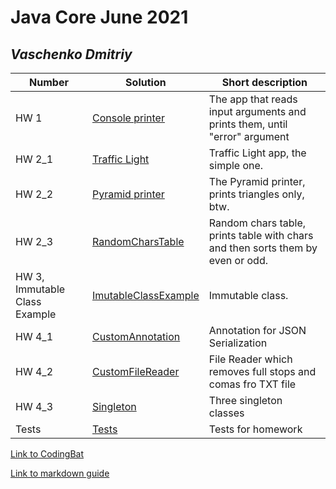 # Java Core June 2021

## *Vaschenko Dmitriy*

| Number | Solution  | Short description
| --- | --- | --- |
| HW 1 | [Console printer](https://github.com/NikolaevArtem/Java_Core_June_2021/blob/feature/DmitriyVaschenko/src/main/java/homework_1/ConsolePrinter.java) | The app that reads input arguments and prints them, until "error" argument |
| HW 2_1 | [Traffic Light](https://github.com/NikolaevArtem/Java_Core_June_2021/tree/feature/DmitriyVaschenko/src/main/java/homework_2/traffic_light) | Traffic Light app, the simple one. |
| HW 2_2 | [Pyramid printer](https://github.com/NikolaevArtem/Java_Core_June_2021/tree/feature/DmitriyVaschenko/src/main/java/homework_2/pyramid_printer) | The Pyramid printer, prints triangles only, btw. |
| HW 2_3| [RandomCharsTable](https://github.com/NikolaevArtem/Java_Core_June_2021/tree/feature/DmitriyVaschenko/src/main/java/homework_2/random_chars_table) | Random chars table, prints table with chars and then sorts them by even or odd.
| HW 3, Immutable Class Example| [ImutableClassExample](https://github.com/NikolaevArtem/Java_Core_June_2021/tree/feature/DmitriyVaschenko/src/main/java/homework_3) | Immutable class.
| HW 4_1| [CustomAnnotation](https://github.com/NikolaevArtem/Java_Core_June_2021/tree/feature/DmitriyVaschenko/src/main/java/homework_4/custom_annotation)| Annotation for JSON Serialization 
| HW 4_2| [CustomFileReader](https://github.com/NikolaevArtem/Java_Core_June_2021/tree/feature/DmitriyVaschenko/src/main/java/homework_4/custom_file_reader) | File Reader which removes full stops and comas fro TXT file 
| HW 4_3| [Singleton](https://github.com/NikolaevArtem/Java_Core_June_2021/tree/feature/DmitriyVaschenko/src/main/java/homework_4/singleton)| Three singleton classes
| Tests|[Tests](https://github.com/NikolaevArtem/Java_Core_June_2021/tree/feature/DmitriyVaschenko/src/test/java/homework) | Tests for homework

[Link to CodingBat](https://codingbat.com/done?user=dvaschenko33@gmail.com&tag=4651459890)

[Link to markdown guide](https://github.com/adam-p/markdown-here/wiki/Markdown-Cheatsheet)
